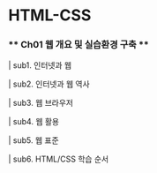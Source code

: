 # HTML-CSS
### ** Ch01 웹 개요 및 실습환경 구축 **  
| sub1. 인터넷과 웹

| sub2. 인터넷과 웹 역사

| sub3. 웹 브라우저

| sub4. 웹 활용

| sub5. 웹 표준

| sub6. HTML/CSS 학습 순서
